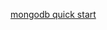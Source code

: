 [mongodb quick start](http://mongodb.github.io/node-mongodb-native/3.2/quick-start/quick-start/#quick-start)
